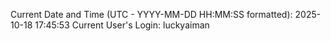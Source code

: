 Current Date and Time (UTC - YYYY-MM-DD HH:MM:SS formatted): 2025-10-18 17:45:53
Current User's Login: luckyaiman
